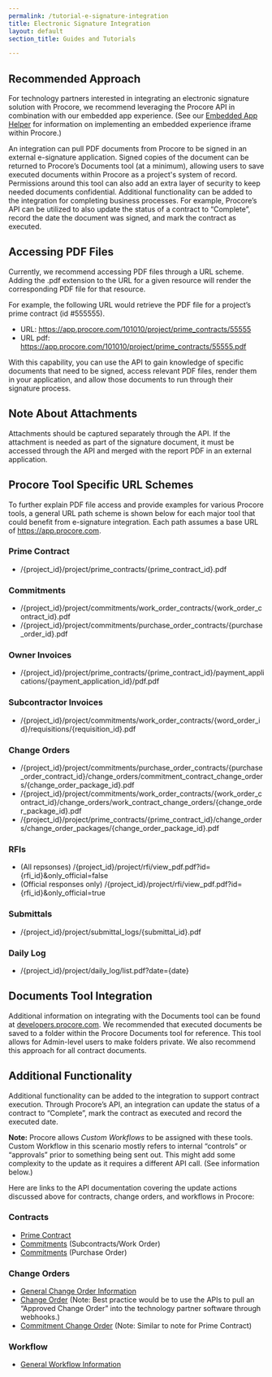 ```yaml
---
permalink: /tutorial-e-signature-integration
title: Electronic Signature Integration
layout: default
section_title: Guides and Tutorials

---
```


## Recommended Approach

For technology partners interested in integrating an electronic signature solution with Procore, we recommend leveraging the Procore API in combination with our embedded app experience.
(See our [Embedded App Helper](https://developers.procore.com/documentation/building-apps-helper-library) for information on implementing an embedded experience iframe within Procore.)

An integration can pull PDF documents from Procore to be signed in an external e-signature application.
Signed copies of the document can be returned to Procore’s Documents tool (at a minimum), allowing users to save executed documents within Procore as a project's system of record.
Permissions around this tool can also add an extra layer of security to keep needed documents confidential. 
Additional functionality can be added to the integration for completing business processes.
For example, Procore’s API can be utilized to also update the status of a contract to “Complete”, record the date the document was signed, and mark the contract as executed.

## Accessing PDF Files

Currently, we recommend accessing PDF files through a URL scheme. Adding the .pdf extension to the URL for a given resource will render the corresponding PDF file for that resource.

For example, the following URL would retrieve the PDF file for a project’s prime contract (id #555555).

- URL: https://app.procore.com/101010/project/prime_contracts/55555
- URL pdf: https://app.procore.com/101010/project/prime_contracts/55555.pdf

With this capability, you can use the API to gain knowledge of specific documents that need to be signed, access relevant PDF files, render them in your application, and allow those documents to run through their signature process.

## Note About Attachments

Attachments should be captured separately through the API.
If the attachment is needed as part of the signature document, it must be accessed through the API and merged with the report PDF in an external application.

## Procore Tool Specific URL Schemes

To further explain PDF file access and provide examples for various Procore tools, a general URL path scheme is shown below for each major tool that could benefit from e-signature integration.
Each path assumes a base URL of https://app.procore.com.

### Prime Contract

- /{project_id}/project/prime_contracts/{prime_contract_id}.pdf

### Commitments

- /{project_id}/project/commitments/work_order_contracts/{work_order_contract_id}.pdf
- /{project_id}/project/commitments/purchase_order_contracts/{purchase_order_id}.pdf

### Owner Invoices

- /{project_id}/project/prime_contracts/{prime_contract_id}/payment_applications/{payment_application_id}/pdf.pdf

### Subcontractor Invoices

- /{project_id}/project/commitments/work_order_contracts/{word_order_id}/requisitions/{requisition_id}.pdf

### Change Orders

- /{project_id}/project/commitments/purchase_order_contracts/{purchase_order_contract_id}/change_orders/commitment_contract_change_orders/{change_order_package_id}.pdf
- /{project_id}/project/commitments/work_order_contracts/{work_order_contract_id}/change_orders/work_contract_change_orders/{change_order_package_id}.pdf
- /{project_id}/project/prime_contracts/{prime_contract_id}/change_orders/change_order_packages/{change_order_package_id}.pdf

### RFIs

- (All repsonses) /{project_id}/project/rfi/view_pdf.pdf?id={rfi_id}&only_official=false
- (Official responses only) /{project_id}/project/rfi/view_pdf.pdf?id={rfi_id}&only_official=true

### Submittals

- /{project_id}/project/submittal_logs/{submittal_id}.pdf

### Daily Log

- /{project_id}/project/daily_log/list.pdf?date={date}

## Documents Tool Integration

Additional information on integrating with the Documents tool can be found at [developers.procore.com](https://developers.procore.com/documentation/tutorial-uploads).
We recommended that executed documents be saved to a folder within the Procore Documents tool for reference.
This tool allows for Admin-level users to make folders private. We also recommend this approach for all contract documents.

## Additional Functionality

Additional functionality can be added to the integration to support contract execution.
Through Procore’s API, an integration can update the status of a contract to “Complete”, mark the contract as executed and record the executed date.

**Note:** Procore allows *Custom Workflows* to be assigned with these tools.
Custom Workflow in this scenario mostly refers to internal “controls” or “approvals” prior to something being sent out.
This might add some complexity to the update as it requires a different API call.
(See information below.)

Here are links to the API documentation covering the update actions discussed above for contracts, change orders, and workflows in Procore:

### Contracts

- [Prime Contract](https://developers.procore.com/reference/rest/v1/prime-contracts#update-prime-contract)
- [Commitments](https://developers.procore.com/reference/rest/v1/work-order-contracts#update-work-order-contract) (Subcontracts/Work Order)
- [Commitments](https://developers.procore.com/reference/rest/v1/purchase-order-contracts#update-purchase-order-contract) (Purchase Order)

### Change Orders

- [General Change Order Information](https://developers.procore.com/documentation/tutorial-change-orders)
- [Change Order](https://developers.procore.com/reference/rest/v1/change-order-packages#update-change-order-package) (Note: Best practice would be to use the APIs to pull an “Approved Change Order” into the technology partner software through webhooks.)
- [Commitment Change Order](https://developers.procore.com/reference/rest/v1/change-order-packages) (Note: Similar to note for Prime Contract)

### Workflow

- [General Workflow Information](https://developers.procore.com/documentation/tutorial-workflows)
